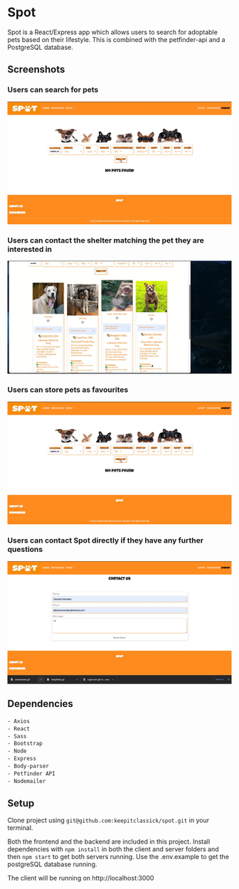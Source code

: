 # Spot
Spot is a React/Express app which allows users to search for adoptable pets based on their lifestyle. This is combined with the petfinder-api and a PostgreSQL database.


## Screenshots 

### Users can search for pets
!["Adoption page"](https://github.com/keepitclassick/spot/blob/master/client/public/images/AdoptPets.gif?raw=true)

### Users can contact the shelter matching the pet they are interested in
!["Contact Shelter"](https://github.com/keepitclassick/spot/blob/master/client/public/images/contactshelter.gif?raw=true)

### Users can store pets as favourites
!["Favourites Page"](https://raw.githubusercontent.com/keepitclassick/spot/3d79249bf160cd716aff11e92ee092561e81bc5e/client/public/images/AdoptPets.gif)

### Users can contact Spot directly if they have any further questions
!["Nodemailer Email Form"](https://github.com/keepitclassick/spot/blob/master/client/public/images/contactform.gif?raw=true)


## Dependencies
```sh
- Axios
- React
- Sass
- Bootstrap
- Node
- Express
- Body-parser
- Petfinder API
- Nodemailer
```

## Setup

Clone project using `git@github.com:keepitclassick/spot.git` in your terminal.

Both the frontend and the backend are included in this project. Install dependencies with `npm install` in both the client and server folders and then `npm start` to get both servers running. Use the .env.example to get the postgreSQL database running.

The client will be running on http://localhost:3000








